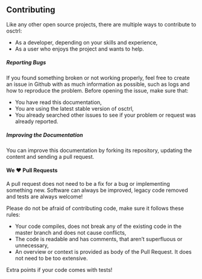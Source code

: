 ## Contributing

Like any other open source projects, there are multiple ways to contribute to osctrl:

* As a developer, depending on your skills and experience,
* As a user who enjoys the project and wants to help.

##### Reporting Bugs

If you found something broken or not working properly, feel free to create an issue in Github with as much information as possible, such as logs and how to reproduce the problem. Before opening the issue, make sure that:

* You have read this documentation,
* You are using the latest stable version of osctrl,
* You already searched other issues to see if your problem or request was already reported.

##### Improving the Documentation

You can improve this documentation by forking its repository, updating the content and sending a pull request.


#### We ❤️ Pull Requests

A pull request does not need to be a fix for a bug or implementing something new. Software can always be improved, legacy code removed and tests are always welcome!

Please do not be afraid of contributing code, make sure it follows these rules:

* Your code compiles, does not break any of the existing code in the master branch and does not cause conflicts,
* The code is readable and has comments, that aren’t superfluous or unnecessary,
* An overview or context is provided as body of the Pull Request. It does not need to be too extensive.

Extra points if your code comes with tests!